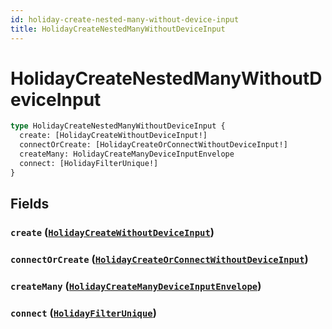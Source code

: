 ```yaml
---
id: holiday-create-nested-many-without-device-input
title: HolidayCreateNestedManyWithoutDeviceInput
---
```


 # HolidayCreateNestedManyWithoutDeviceInput





```graphql
type HolidayCreateNestedManyWithoutDeviceInput {
  create: [HolidayCreateWithoutDeviceInput!]
  connectOrCreate: [HolidayCreateOrConnectWithoutDeviceInput!]
  createMany: HolidayCreateManyDeviceInputEnvelope
  connect: [HolidayFilterUnique!]
}
```


## Fields

### `create` ([`HolidayCreateWithoutDeviceInput`](/inputs/holiday-create-without-device-input))




### `connectOrCreate` ([`HolidayCreateOrConnectWithoutDeviceInput`](/inputs/holiday-create-or-connect-without-device-input))




### `createMany` ([`HolidayCreateManyDeviceInputEnvelope`](/inputs/holiday-create-many-device-input-envelope))




### `connect` ([`HolidayFilterUnique`](/inputs/holiday-filter-unique))






